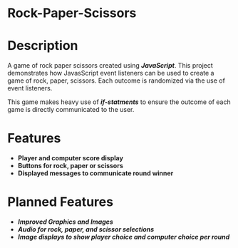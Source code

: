 # Rock-Paper-Scissors

# Description
A game of rock paper scissors created using __*JavaScript*__.
This project demonstrates how JavasScript event listeners can be used to create a game of rock, paper, scissors.
Each outcome is randomized via the use of event listeners.                  

 This game makes heavy use of __*if-statments*__ to ensure the outcome of each game is directly communicated to the user.

# Features

- **Player and computer score display**
- **Buttons for rock, paper or scissors**
- **Displayed messages to communicate round winner**


# Planned Features
- **_Improved Graphics and Images_**
- **_Audio for rock, paper, and scissor selections_**
- **_Image displays to show player choice and computer choice per round_**
